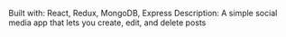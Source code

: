 Built with: React, Redux, MongoDB, Express
Description: A simple social media app that lets you create, edit, and delete posts